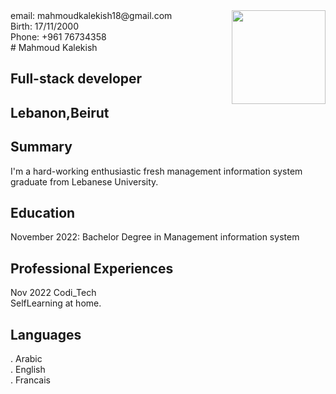 <div><img align="right" top="0" width="150" height="150" src="https://user-images.githubusercontent.com/101974539/204000483-73e9eb95-0a3a-41dc-aaac-037fcdcef89e.jpeg"> 
email: mahmoudkalekish18@gmail.com  <br />
Birth: 17/11/2000 <br />
Phone: +961 76734358<br /></div>
# Mahmoud Kalekish 


## Full-stack developer
## Lebanon,Beirut <br />




## Summary
I'm a hard-working enthusiastic fresh management information system graduate from Lebanese University.

## Education

November 2022: Bachelor Degree in Management information system

## Professional Experiences
Nov 2022 Codi_Tech <br />
SelfLearning at home.

## Languages
. Arabic <br />
. English <br />
. Francais <br />

<br />


